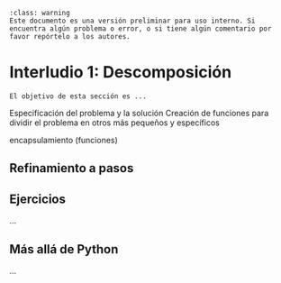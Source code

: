 ```{admonition} Versión borrador / preliminar
:class: warning
Este documento es una versión preliminar para uso interno. Si encuentra algún problema o error, o si tiene algún comentario por favor repórtelo a los autores.
```


# Interludio 1: Descomposición

```{admonition} Objetivo de la sección
El objetivo de esta sección es ...
```

Especificación del problema y la solución
Creación de funciones para dividir el problema en otros más pequeños y específicos

encapsulamiento (funciones)

## Refinamiento a pasos





## Ejercicios

...


## Más allá de Python

...


